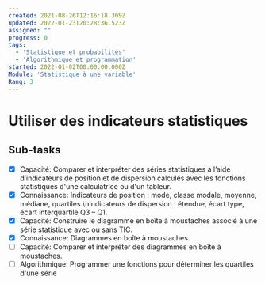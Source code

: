 ```yaml
---
created: 2021-08-26T12:16:18.309Z
updated: 2022-01-23T20:28:36.523Z
assigned: ""
progress: 0
tags:
  - 'Statistique et probabilités'
  - 'Algorithmique et programmation'
started: 2022-01-02T00:00:00.000Z
Module: 'Statistique à une variable'
Rang: 3
---
```


# Utiliser des indicateurs statistiques

## Sub-tasks

- [x] Capacité: Comparer et interpréter des séries statistiques à l’aide d’indicateurs de position et de dispersion calculés avec les fonctions statistiques d'une calculatrice ou d'un tableur.
- [x] Connaissance: Indicateurs de position : mode, classe modale, moyenne, médiane, quartiles.\nIndicateurs de dispersion : étendue, écart type, écart interquartile Q3 – Q1.
- [x] Capacité: Construire le diagramme en boîte à moustaches associé à une série statistique avec ou sans TIC.
- [x] Connaissance: Diagrammes en boîte à moustaches.
- [ ] Capacité: Comparer et interpréter des diagrammes en boîte à moustaches.
- [ ] Algorithmique: Programmer une fonctions pour déterminer les quartiles d'une série
